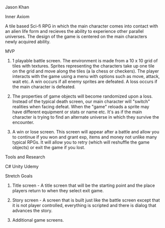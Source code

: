 Jason Khan

Inner Axiom

A tile based Sci-fi RPG in which the main character comes into contact with an alien life form and recieves the ability to experience other parallel universes. The design of the game is centered on the main characters newly acquired ability.

MVP

1.  1 playable battle screen. The environment is made from a 10 x 10 grid of tiles with textures. Sprites representing the characters take up one tile on the grid and move along the tiles (a la chess or checkers). The player interacts with the game using a menu with options such as move, attack, wait etc. A win occurs if all enemy sprites are defeated. A loss occurs if the main character is defeated.

2.  The properties of game objects will become randomized upon a loss. Instead of the typical death screen, our main character will "switch" realities when facing defeat. When the "game" reloads a sprite may have different equipment or stats or name etc. It's as if the main character is trying to find an alternate universe in which they survive the encounter.

3.  A win or lose screen. This screen will appear after a battle and allow you to continue if you won and grant exp, items and money not unlike many typical RPGs. It will allow you to retry (which will reshuffle the game objects) or exit the game if you lost.

Tools and Research

C#
Unity
Udemy

Stretch Goals

1.  Title screen - A title screen that will be the starting point and the place players return to when they select exit game.

2.  Story screen - A screen that is built just like the battle screen except that it is not player controlled, everything is scripted and there is dialog that advances the story.

3.  Additional game screens.